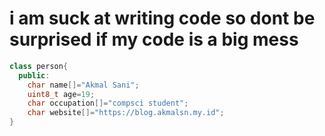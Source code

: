 # i am suck at writing code so dont be surprised if my code is a big mess

```cpp
class person{
  public:
    char name[]="Akmal Sani";
    uint8_t age=19;
    char occupation[]="compsci student";
    char website[]="https://blog.akmalsn.my.id";
}
``` 
